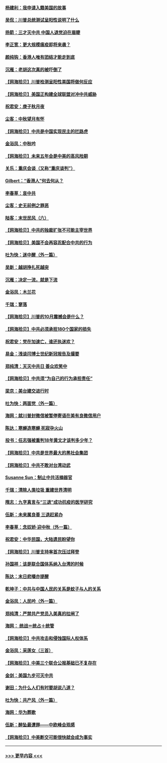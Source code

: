 #### [杨建利：我申请入籍美国的故事](../pages/nsc993/n12455635.md?t=10061402) 
#### [吴侃：川普总统测试呈阳性说明了什么](../pages/nsc993/n12451869.md?t=10061402) 
#### [扬箭：三才灭中共 中国人退党迫在眉睫](../pages/nsc993/n12451842.md?t=10061402) 
#### [李正宽：更大规模瘟疫即将来袭？](../pages/nsc993/n12451455.md?t=10061402) 
#### [颜纯钩：香港人唯有团结才能走到底](../pages/nsc993/n12450870.md?t=10061402) 
#### [沉雁：老胡这次真的被吓倒了](../pages/nsc993/n12449796.md?t=10061402) 
#### [【网海拾贝】川普检测呈阳性美国将做何反应](../pages/nsc993/n12449042.md?t=10061402) 
#### [【网海拾贝】美国正构建全球联盟对冲中共威胁](../pages/nsc993/n12446580.md?t=10061402) 
#### [祝君安：庚子秋月夜](../pages/nsc993/n12445870.md?t=10061402) 
#### [尘客：中秋望月有怀](../pages/nsc993/n12444632.md?t=10061402) 
#### [【网海拾贝】中共是中国实现民主的拦路虎](../pages/nsc993/n12443573.md?t=10061402) 
#### [金浴凤：中秋吟](../pages/nsc993/n12441773.md?t=10061402) 
#### [【网海拾贝】未来五年会是中美的高风险期](../pages/nsc993/n12440760.md?t=10061402) 
#### [关乐：重庆会谈（又称“重庆谈判”）](../pages/nsc993/n12437525.md?t=10061402) 
#### [Gilbert：“香港人”何去何从？](../pages/nsc993/n12435894.md?t=10061402) 
#### [李春草：哀中共](../pages/nsc993/n12435874.md?t=10061402) 
#### [尘客：史无前例之罪恶](../pages/nsc993/n12435762.md?t=10061402) 
#### [陆客：末世民风（六）](../pages/nsc993/n12435354.md?t=10061402) 
#### [【网海拾贝】中共的独裁扩张不可能主宰世界](../pages/nsc993/n12435151.md?t=10061402) 
#### [【网海拾贝】美国不会再容忍配合中共的行为](../pages/nsc993/n12433808.md?t=10061402) 
#### [吐为快：迷中醒（外一篇）](../pages/nsc993/n12433585.md?t=10061402) 
#### [吴新：越胡挣扎死越突](../pages/nsc993/n12433562.md?t=10061402) 
#### [沉雁：决定一流，就是下流](../pages/nsc993/n12432128.md?t=10061402) 
#### [金浴凤：木兰花](../pages/nsc993/n12432124.md?t=10061402) 
#### [千瑞：寥落](../pages/nsc993/n12432071.md?t=10061402) 
#### [【网海拾贝】川普的10月震撼会是什么？](../pages/nsc993/n12431624.md?t=10061402) 
#### [【网海拾贝】中共必须承担180个国家的损失](../pages/nsc993/n12428893.md?t=10061402) 
#### [祝君安：党在加速亡，谁还执迷欢？](../pages/nsc993/n12428652.md?t=10061402) 
#### [易金：浅谈闫博士世纪新冠报告及撮要](../pages/nsc993/n12426822.md?t=10061402) 
#### [郑纯清：天灭中共日 善众欢笑中](../pages/nsc993/n12426784.md?t=10061402) 
#### [【网海拾贝】中共须“为自己的行为承担责任”](../pages/nsc993/n12426067.md?t=10061402) 
#### [梁京：美台建交进行时](../pages/nsc993/n12424066.md?t=10061402) 
#### [吐为快：两面党（外一篇）](../pages/nsc993/n12424043.md?t=10061402) 
#### [海网：就川普封微信被暂停寄语在美有良微信用户](../pages/nsc993/n12424021.md?t=10061402) 
#### [陈达：寒蝉造寒蝉 死寂孕火山](../pages/nsc993/n12423958.md?t=10061402) 
#### [投书：任志强被重判18年黄文才该判多少年？](../pages/nsc993/n12423672.md?t=10061402) 
#### [【网海拾贝】中共是世界最大的黑社会集团](../pages/nsc993/n12423543.md?t=10061402) 
#### [【网海拾贝】中共不敢对台湾动武](../pages/nsc993/n12421418.md?t=10061402) 
#### [Susanne Sun：制止中共活摘器官](../pages/nsc993/n12419654.md?t=10061402) 
#### [千瑞：清除人类垃圾 重建世界清明](../pages/nsc993/n12419414.md?t=10061402) 
#### [隋志：九字真言与“三退”成功抗疫的医学研究](../pages/nsc993/n12419248.md?t=10061402) 
#### [伍新：未来属良善 三退赶紧办](../pages/nsc993/n12418496.md?t=10061402) 
#### [李春草：念奴娇·迎中秋（外一篇）](../pages/nsc993/n12418465.md?t=10061402) 
#### [祝君安：中华民国，大陆遗民盼望你](../pages/nsc993/n12418089.md?t=10061402) 
#### [【网海拾贝】川普支持率首次压过拜登](../pages/nsc993/n12418050.md?t=10061402) 
#### [孙国祥：该是联合国体系纳入台湾的时候](../pages/nsc993/n12417369.md?t=10061402) 
#### [陈达：末日悲嚎亦提醒](../pages/nsc993/n12416736.md?t=10061402) 
#### [乾坤子：中共与中国人民的关系是蚊子与人的关系](../pages/nsc993/n12416632.md?t=10061402) 
#### [金浴凤：人民吟（外一篇）](../pages/nsc993/n12416567.md?t=10061402) 
#### [郑纯清：严禁共产党员入美真的拉闸了](../pages/nsc993/n12416550.md?t=10061402) 
#### [海网： 统战＝统占＋统管](../pages/nsc993/n12416404.md?t=10061402) 
#### [【网海拾贝】中共攻击和侵蚀国际人权体系](../pages/nsc993/n12416250.md?t=10061402) 
#### [金浴凤：采莲女（三首）](../pages/nsc993/n12415517.md?t=10061402) 
#### [【网海拾贝】中美三个联合公报基础已不复存在](../pages/nsc993/n12415054.md?t=10061402) 
#### [金剑：美国九步可灭中共](../pages/nsc993/n12413183.md?t=10061402) 
#### [谢田：为什么人们有时要胡说八道？](../pages/nsc993/n12411861.md?t=10061402) 
#### [吐为快：共产风（外一篇）](../pages/nsc993/n12411761.md?t=10061402) 
#### [海网：华为葬歌](../pages/nsc993/n12410381.md?t=10061402) 
#### [伍新：醉坠最遭罪——中欧峰会观感](../pages/nsc993/n12410364.md?t=10061402) 
#### [【网海拾贝】中美断交可能很快就会成为事实](../pages/nsc993/n12409495.md?t=10061402) 

----
#### [ >>> 更早内容 <<< ](../indexes/nsc993-earlier.md)

